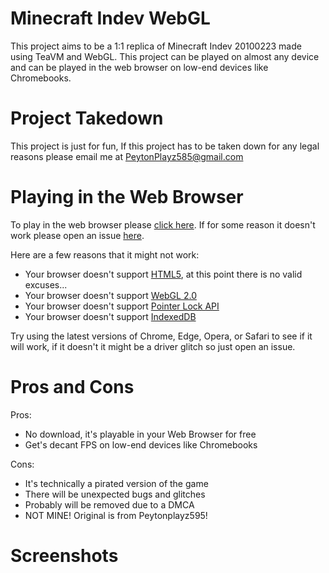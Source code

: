 # Minecraft Indev WebGL

  This project aims to be a 1:1 replica of Minecraft Indev 20100223 made using TeaVM and WebGL. This project can be played on almost any device and can be played in the web browser on low-end devices like Chromebooks.

# Project Takedown
This project is just for fun, If this project has to be taken down for any legal reasons please email me at PeytonPlayz585@gmail.com

# Playing in the Web Browser
To play in the web browser please [click here](https://peytonplayz595.github.io/Minecraft-Indev-WebGL/js/). If for some reason it doesn't work please open an issue [here](https://github.com/PeytonPlayz595/Minecraft-Indev-WebGL/issues).

Here are a few reasons that it might not work:
- Your browser doesn't support [HTML5](https://developer.mozilla.org/en-US/docs/Glossary/HTML5), at this point there is no valid excuses...
- Your browser doesn't support [WebGL 2.0](https://developer.mozilla.org/en-US/docs/Web/API/WebGL_API)
- Your browser doesn't support [Pointer Lock API](https://developer.mozilla.org/en-US/docs/Web/API/Pointer_Lock_API)
- Your browser doesn't support [IndexedDB](https://developer.mozilla.org/en-US/docs/Web/API/IndexedDB_API)

Try using the latest versions of Chrome, Edge, Opera, or Safari to see if it will work, if it doesn't it might be a driver glitch so just open an issue.

# Pros and Cons
Pros:
- No download, it's playable in your Web Browser for free
- Get's decant FPS on low-end devices like Chromebooks

Cons:
- It's technically a pirated version of the game
- There will be unexpected bugs and glitches
- Probably will be removed due to a DMCA
- NOT MINE! Original is from Peytonplayz595!

# Screenshots

